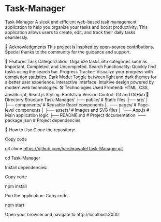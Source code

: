 # Task-Manager
Task-Manager
A sleek and efficient web-based task management application to help you organize your tasks and boost productivity. This application allows users to create, edit, and track their daily tasks seamlessly.

🙌 Acknowledgments
This project is inspired by open-source contributions. Special thanks to the community for the guidance and support.

🚀 Features
Task Categorization: Organize tasks into categories such as Important, Completed, and Uncompleted.
Search Functionality: Quickly find tasks using the search bar.
Progress Tracker: Visualize your progress with completion statistics.
Dark Mode: Toggle between light and dark themes for a better user experience.
Interactive Interface: Intuitive design powered by modern web technologies.
🛠️ Technologies Used
Frontend: HTML, CSS, JavaScript, React.js
Styling: Bootstrap
Version Control: Git and GitHub
📂 Directory Structure
Task-Manager/
├── public/              # Static files
├── src/
│   ├── components/      # Reusable React components
│   ├── pages/           # Page-level components
│   ├── assets/          # Images and SVG files
│   └── App.js           # Main application logic
├── README.md            # Project documentation
└── package.json         # Project dependencies


🚩 How to Use
Clone the repository:

Copy code

git clone https://github.com/harshrawate/Task-Manager.git

cd Task-Manager


Install dependencies:

Copy code

npm install


Run the application:
Copy code

npm start

Open your browser and navigate to http://localhost:3000.




